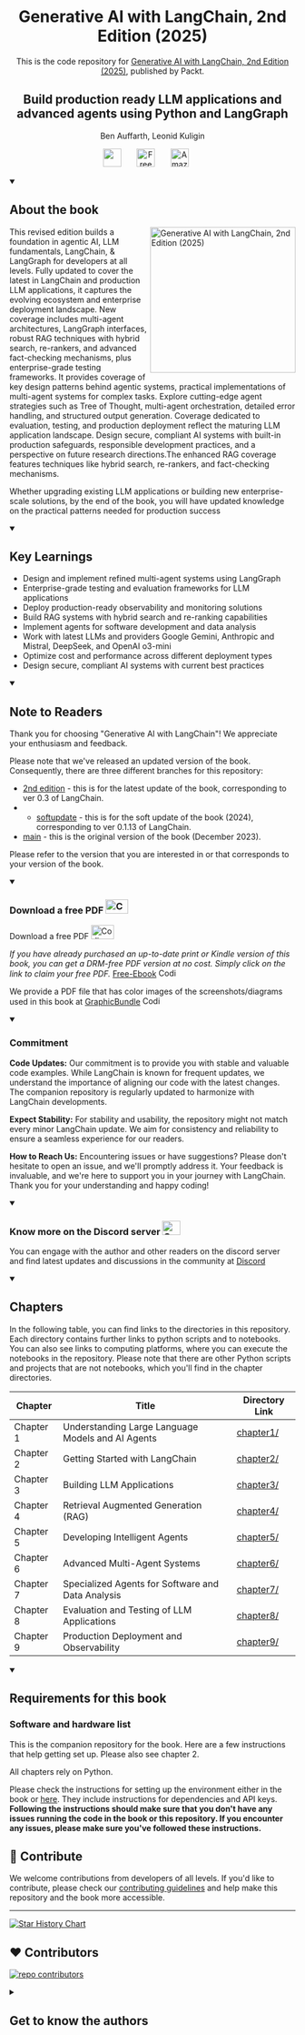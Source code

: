 <h1 align="center">
Generative AI with LangChain, 2nd Edition (2025)</h1>
<p align="center">This is the code repository for <a href ="https://amzn.to/4iiM5RG"> Generative AI with LangChain, 2nd Edition (2025)</a>, published by Packt.
</p>

<h2 align="center">
Build production ready LLM applications and advanced agents using Python and LangGraph 
</h2>
<p align="center">
Ben Auffarth, Leonid Kuligin</p>

<p align="center">
   <a href="https://packt.link/lang" alt="Discord" title="Learn more on the Discord server"><img width="32px" src="https://cliply.co/wp-content/uploads/2021/08/372108630_DISCORD_LOGO_400.gif"/></a>
  &#8287;&#8287;&#8287;&#8287;&#8287;
  <a href="https://packt.link/free-ebook/9781835083468"><img width="32px" alt="Free PDF" title="Free PDF" src="https://cdn-icons-png.flaticon.com/512/4726/4726010.png"/></a>
 &#8287;&#8287;&#8287;&#8287;&#8287;
   <a href="https://amzn.to/4iiM5RG"><img width="32px" alt="Amazon" title="Get your copy" src="https://cdn-icons-png.flaticon.com/512/15466/15466027.png"/></a>
  &#8287;&#8287;&#8287;&#8287;&#8287;
</p>
<details open> 
  <summary><h2>About the book</summary>
<a href="https://amzn.to/4iiM5RG">
<img src="https://content.packt.com/B21269/cover_image_small.jpg" alt="Generative AI with LangChain, 2nd Edition (2025)" height="256px" align="right">
</a>

This revised edition builds a foundation in agentic AI, LLM fundamentals, LangChain, & LangGraph for developers at all levels. Fully updated to cover the latest in LangChain and production LLM applications, it captures the evolving ecosystem and enterprise deployment landscape. New coverage includes multi-agent architectures, LangGraph interfaces, robust RAG techniques with hybrid search, re-rankers, and advanced fact-checking mechanisms, plus enterprise-grade testing frameworks. It provides coverage of key design patterns behind agentic systems, practical implementations of multi-agent systems for complex tasks. Explore cutting-edge agent strategies such as Tree of Thought, multi-agent orchestration, detailed error handling, and structured output generation. Coverage dedicated to evaluation, testing, and production deployment reflect the maturing LLM application landscape. Design secure, compliant AI systems with built-in production safeguards, responsible development practices, and a perspective on future research directions.The enhanced RAG coverage features techniques like hybrid search, re-rankers, and fact-checking mechanisms.

Whether upgrading existing LLM applications or building new enterprise-scale solutions, by the end of the book, you will have updated knowledge on the practical patterns needed for production success

</details>
<details open> 
  <summary><h2>Key Learnings</summary>

<ul>
<li>Design and implement refined multi-agent systems using LangGraph</li>
<li>Enterprise-grade testing and evaluation frameworks for LLM applications</li>
<li>Deploy production-ready observability and monitoring solutions</li>
<li>Build RAG systems with hybrid search and re-ranking capabilities</li>
<li>Implement agents for software development and data analysis</li>
<li>Work with latest LLMs and providers Google Gemini, Anthropic and Mistral, DeepSeek, and OpenAI o3-mini</li>
<li>Optimize cost and performance across different deployment types</li>
<li>Design secure, compliant AI systems with current best practices</li>
</ul>

  </details>
  <details open>
<summary><h2>Note to Readers</summary>

Thank you for choosing "Generative AI with LangChain"! We appreciate your enthusiasm and feedback.

Please note that we've released an updated version of the book. Consequently, there are three different branches for this repository: 
* [2nd edition](https://github.com/benman1/generative_ai_with_langchain/tree/second_edition) - this is for the latest update of the book, corresponding to ver 0.3 of LangChain.
* * [softupdate](https://github.com/benman1/generative_ai_with_langchain/tree/softupdate) - this is for the soft update of the book (2024), corresponding to ver 0.1.13 of LangChain.
* [main](https://github.com/benman1/generative_ai_with_langchain/tree/main) - this is the original version of the book (December 2023).

Please refer to the version that you are interested in or that corresponds to your version of the book.
</details>

<details open>
<summary><h3>Download a free PDF <img alt="Coding" height="25" width="40" src="https://emergency.com.au/wp-content/uploads/2021/03/free.gif"></summary>
Download a free PDF <img alt="Coding" height="25" width="40" src="https://emergency.com.au/wp-content/uploads/2021/03/free.gif">

_If you have already purchased an up-to-date print or Kindle version of this book, you can get a DRM-free PDF version at no cost. Simply click on the link to claim your free PDF._
[Free-Ebook](https://packt.link/free-ebook/9781835083468) <img alt="Coding" height="15" width="35"  src="https://media.tenor.com/ex_HDD_k5P8AAAAi/habbo-habbohotel.gif">

We  provide a PDF file that has color images of the screenshots/diagrams used in this book at [GraphicBundle](https://packt.link/gbp/9781835083468) <img alt="Coding" height="15" width="35"  src="https://media.tenor.com/ex_HDD_k5P8AAAAi/habbo-habbohotel.gif">
</details>

<details open>
<summary><h3>Commitment</summary>

<b>Code Updates:</b> Our commitment is to provide you with stable and valuable code examples. While LangChain is known for frequent updates, we understand the importance of aligning our code with the latest changes. The companion repository is regularly updated to harmonize with LangChain developments.

<b>Expect Stability:</b> For stability and usability, the repository might not match every minor LangChain update. We aim for consistency and reliability to ensure a seamless experience for our readers. 

<b>How to Reach Us:</b> Encountering issues or have suggestions? Please don't hesitate to open an issue, and we'll promptly address it. Your feedback is invaluable, and we're here to support you in your journey with LangChain.
Thank you for your understanding and happy coding!
</details>

<details open> 
   <summary><h3>Know more on the Discord server <img alt="Coding" height="25" width="32"  src="https://cliply.co/wp-content/uploads/2021/08/372108630_DISCORD_LOGO_400.gif"></summary>

You can engage with the author and other readers on the discord server and find latest updates and discussions in the community at [Discord](https://packt.link/lang)
</details>

<details open> 
  <summary><h2>Chapters</summary>

In the following table, you can find links to the directories in this repository. Each directory contains further links to python scripts and to notebooks. You can also see links to computing platforms, where you can execute the notebooks in the repository. Please note that there are other Python scripts and projects that are not notebooks, which you'll find in the chapter directories.

| Chapter | Title | Directory Link |
|---------|-------|----------------|
| Chapter 1 | Understanding Large Language Models and AI Agents | [chapter1/](./chapter1) |
| Chapter 2 | Getting Started with LangChain | [chapter2/](./chapter2) |
| Chapter 3 | Building LLM Applications | [chapter3/](./chapter3) |
| Chapter 4 | Retrieval Augmented Generation (RAG) | [chapter4/](./chapter4) |
| Chapter 5 | Developing Intelligent Agents | [chapter5/](./chapter5) |
| Chapter 6 | Advanced Multi-Agent Systems | [chapter6/](./chapter6) |
| Chapter 7 | Specialized Agents for Software and Data Analysis | [chapter7/](./chapter7) |
| Chapter 8 | Evaluation and Testing of LLM Applications | [chapter8/](./chapter8) |
| Chapter 9 | Production Deployment and Observability | [chapter9/](./chapter9) |


</details>


<details open> 
  <summary><h2>Requirements for this book</summary>
  
### Software and hardware list
This is the companion repository for the book. Here are a few instructions that help getting set up. Please also see chapter 2. 

All chapters rely on Python. 

Please check the instructions for setting up the environment either in the book or [here](./SETUP.md). They include instructions for dependencies and API keys. **Following the instructions should make sure that you don't have any issues running the code in the book or this repository. If you encounter any issues, please make sure you've followed these instructions.**


## 👋 Contribute

We welcome contributions from developers of all levels. If you'd like to contribute, please check our [contributing guidelines](./CONTRIBUTING.md) and help make this repository and the book more accessible.

---
[![Star History Chart](https://api.star-history.com/svg?repos=benman1/generative_ai_with_langchain&type=Timeline)](https://star-history.com/#benman1/generative_ai_with_langchain&Date)


## ❤️ Contributors

[![repo contributors](https://contrib.rocks/image?repo=benman1/generative_ai_with_langchain)](https://github.com/benman1/generative_ai_with_langchain/graphs/contributors)


<details> 
  <summary><h2>Get to know the authors</h2></summary>

_Ben Auffarth_ Ben Auffarth, PhD is a bestselling author and AI implementation expert with over 15 years of experience bridging advanced technology with measurable business outcomes. As founder of [Chelsea AI Ventures](https://www.chelseaai.co.uk/), he specializes in helping small and medium enterprises implement enterprise-grade AI solutions that deliver tangible ROI. His systems have prevented millions in fraud losses and process transactions at sub-300ms latency. With a background in computational neuroscience, Ben brings rare depth to practical AI applications—from supercomputing brain models to production systems that combine technical excellence with business strategy. His books are practical "cookbooks" that explain complex AI concepts in accessible, hands-on ways, while his consulting work focuses on delivering concrete, measurable outcomes for businesses. Based in London, Ben balances his technical expertise with family time and participation in the Data Science Speakers community.

</details>
